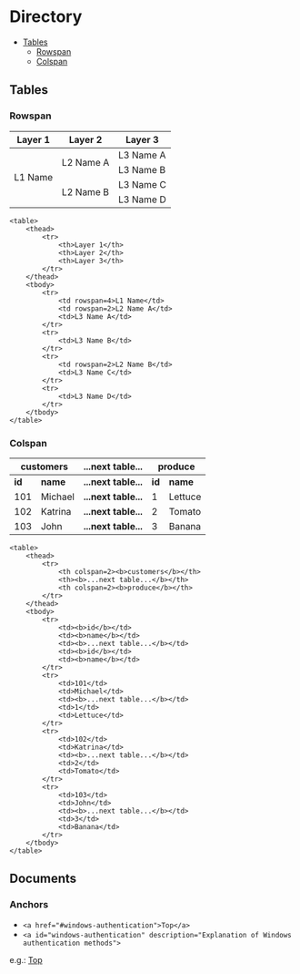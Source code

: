 # Directory
<a id="top"></a>
- [Tables](#Tables)
	- [Rowspan](#Rowspan)
	- [Colspan](#Colspan)

## Tables
### Rowspan
<table>
    <thead>
        <tr>
            <th>Layer 1</th>
            <th>Layer 2</th>
            <th>Layer 3</th>
        </tr>
    </thead>
    <tbody>
        <tr>
            <td rowspan=4>L1 Name</td>
            <td rowspan=2>L2 Name A</td>
            <td>L3 Name A</td>
        </tr>
        <tr>
            <td>L3 Name B</td>
        </tr>
        <tr>
            <td rowspan=2>L2 Name B</td>
            <td>L3 Name C</td>
        </tr>
        <tr>
            <td>L3 Name D</td>
        </tr>
    </tbody>
</table>

```
<table>
    <thead>
        <tr>
            <th>Layer 1</th>
            <th>Layer 2</th>
            <th>Layer 3</th>
        </tr>
    </thead>
    <tbody>
        <tr>
            <td rowspan=4>L1 Name</td>
            <td rowspan=2>L2 Name A</td>
            <td>L3 Name A</td>
        </tr>
        <tr>
            <td>L3 Name B</td>
        </tr>
        <tr>
            <td rowspan=2>L2 Name B</td>
            <td>L3 Name C</td>
        </tr>
        <tr>
            <td>L3 Name D</td>
        </tr>
    </tbody>
</table>
```

### Colspan
<table>
	<thead>
		<tr>
			<th colspan=2><b>customers</b></th>
			<th><b>...next table...</b></th>
			<th colspan=2><b>produce</b></th>
		</tr>
	</thead>
	<tbody>
		<tr>
			<td><b>id</b></td>
			<td><b>name</b></td>
			<td><b>...next table...</b></td>
			<td><b>id</b></td>
			<td><b>name</b></td>
		</tr>
		<tr>
			<td>101</td>
			<td>Michael</td>
			<td><b>...next table...</b></td>
			<td>1</td>
			<td>Lettuce</td>
		</tr>
		<tr>
			<td>102</td>
			<td>Katrina</td>
			<td><b>...next table...</b></td>
			<td>2</td>
			<td>Tomato</td>
		</tr>
		<tr>
			<td>103</td>
			<td>John</td>
			<td><b>...next table...</b></td>
			<td>3</td>
			<td>Banana</td>
		</tr>
	</tbody>
</table>

```
<table>
	<thead>
		<tr>
			<th colspan=2><b>customers</b></th>
			<th><b>...next table...</b></th>
			<th colspan=2><b>produce</b></th>
		</tr>
	</thead>
	<tbody>
		<tr>
			<td><b>id</b></td>
			<td><b>name</b></td>
			<td><b>...next table...</b></td>
			<td><b>id</b></td>
			<td><b>name</b></td>
		</tr>
		<tr>
			<td>101</td>
			<td>Michael</td>
			<td><b>...next table...</b></td>
			<td>1</td>
			<td>Lettuce</td>
		</tr>
		<tr>
			<td>102</td>
			<td>Katrina</td>
			<td><b>...next table...</b></td>
			<td>2</td>
			<td>Tomato</td>
		</tr>
		<tr>
			<td>103</td>
			<td>John</td>
			<td><b>...next table...</b></td>
			<td>3</td>
			<td>Banana</td>
		</tr>
	</tbody>
</table>
```
	
## Documents
### Anchors
- `<a href="#windows-authentication">Top</a>`
- `<a id="windows-authentication" description="Explanation of Windows authentication methods">`
	
e.g.: <a href="#windows-authentication">Top</a>